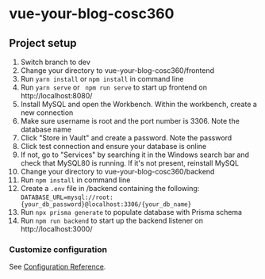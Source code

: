 # vue-your-blog-cosc360

## Project setup

1) Switch branch to dev
2) Change your directory to vue-your-blog-cosc360/frontend
3) Run ``yarn install`` or ``npm install`` in command line
4) Run ``yarn serve`` or `` npm run serve`` to start up frontend on http://localhost:8080/
5) Install MySQL and open the Workbench. Within the workbench, create a new connection
6) Make sure username is root and the port number is 3306. Note the database name
7) Click "Store in Vault" and create a password. Note the password
8) Click test connection and ensure your database is online
9) If not, go to "Services" by searching it in the Windows search bar and check that MySQL80 is running. If it's not present, reinstall MySQL
10) Change your directory to vue-your-blog-cosc360/backend
11) Run ``npm install`` in command line
12) Create a ``.env`` file in /backend containing the following: ``DATABASE_URL=mysql://root:{your_db_password}@localhost:3306/{your_db_name}``
13) Run ``npx prisma generate`` to populate database with Prisma schema
14) Run ``npm run backend`` to start up the backend listener on http://localhost:3000/

### Customize configuration
See [Configuration Reference](https://cli.vuejs.org/config/).
